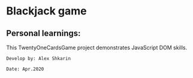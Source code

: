 # Blackjack game

## Personal learnings:

This TwentyOneCardsGame project demonstrates JavaScript DOM skills.

`Develop by: Alex Shkarin`

`Date: Apr.2020`
